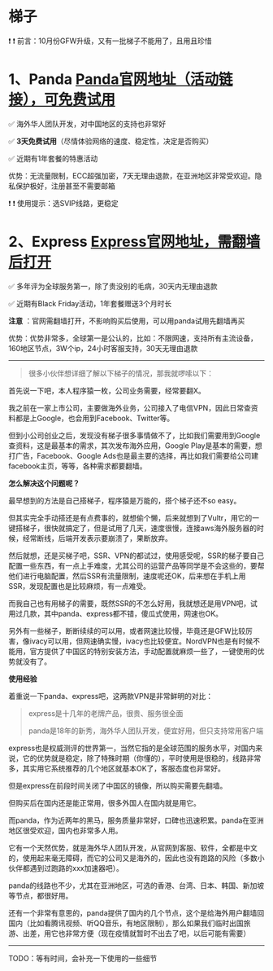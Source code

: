 # 梯子

❗ ❗ 前言：10月份GFW升级，又有一批梯子不能用了，且用且珍惜


# 1、Panda <a href="https://www.pankvyh.xyz/r/22216799" target="_blank">Panda官网地址（活动链接），可免费试用</a>
✅ 海外华人团队开发，对中国地区的支持也非常好

✅ **3天免费试用**（尽情体验网络的速度、稳定性，决定是否购买）

✅ 近期有1年套餐的特惠活动

优势：无流量限制，ECC超强加密，7天无理由退款，在亚洲地区非常受欢迎。隐私保护极好，注册甚至不需要邮箱

❗ ❗ 使用提示：选SVIP线路，更稳定



# 2、Express [Express官网地址，需翻墙后打开](https://www.xvbelink.com/black-friday-cyber-monday?a_fid=tizi_vpn&chan=adan&data1=tizi)
✅ 多年评为全球服务第一，除了贵没别的毛病，30天内无理由退款

✅ 近期有Black Friday活动，1年套餐赠送3个月时长

**注意** ：官网需翻墙打开，不影响购买后使用，可以用panda试用先翻墙再买

优势：优势非常多，全球第一是公认的，比如：不限网速，支持所有主流设备，160地区节点，3W个ip，24小时客服支持，30天无理由退款

---

> 很多小伙伴想详细了解以下梯子的情况，那我就啰嗦以下：

首先说一下吧，本人程序猿一枚，公司业务需要，经常要翻X。

我之前在一家上市公司，主要做海外业务，公司接入了电信VPN，因此日常查资料都是上Google，也会用到Facebook、Twitter等。

但到小公司创业之后，发现没有梯子很多事情做不了，比如我们需要用到Google查资料，这是最基本的需求，其次发布海外应用，Google Play是基本的需要，想打广告，Facebook、Google Ads也是最主要的选择，再比如我们需要给公司建facebook主页，等等，各种需求都要翻墙。

**怎么解决这个问题呢？**

最早想到的方法是自己搭梯子，程序猿是万能的，搭个梯子还不so easy。

但其实完全手动搭还是有点费事的，就想偷个懒，后来就想到了Vultr，用它的一键搭梯子，很快就搞定了，但是试用了几天，速度很慢，连接aws海外服务器的时候，经常断线，后端开发表示要崩溃了，果断放弃。

然后就想，还是买梯子吧，SSR、VPN的都试过，使用感受呢，SSR的梯子要自己配置一些东西，有一点上手难度，尤其公司的运营产品等同学是不会这些的，要帮他们进行电脑配置，然后SSR有流量限制，速度呢还OK，后来想在手机上用SSR，发现配置也是比较麻烦，有一点难受。

而我自己也有用梯子的需要，既然SSR的不怎么好用，我就想还是用VPN吧，试用过几款，其中panda、express都不错，傻瓜式使用，网速也OK。

另外有一些梯子，断断续续的可以用，或者网速比较慢，毕竟还是GFW比较厉害，像ivacy可以用，但网速确实慢，ivacy也比较便宜。NordVPN也是有时候不能用，官方提供了中国区的特别安装方法，手动配置就麻烦一些了，一键使用的优势就没有了。

**使用经验**

着重说一下panda、express吧，这两款VPN是非常鲜明的对比：

> express是十几年的老牌产品，很贵、服务很全面
> 
> panda是18年的新秀，海外华人团队开发，便宜好用，但只支持常用客户端


express也是权威测评的世界第一，当然它指的是全球范围的服务水平，对国内来说，它的优势就是稳定，除了特殊时期（你懂的），平时使用是很稳的，线路非常多，其实用它系统推荐的几个地区就基本OK了，客服态度也非常好。

但是express在前段时间关闭了中国区的镜像，所以购买需要先翻墙。

但购买后在国内还是能正常用，很多外国人在国内就是用它。

而panda，作为近两年的黑马，服务质量非常好，口碑也迅速积累。panda在亚洲地区很受欢迎，国内也非常多人用。

它有一个天然优势，就是海外华人团队开发，从官网到客服、软件，全都是中文的，使用起来毫无障碍，而它的公司又是海外的，因此也没有跑路的风险（多数小伙伴都遇到过跑路的xxx加速器吧）。

panda的线路也不少，尤其在亚洲地区，可选的香港、台湾、日本、韩国、新加坡等节点，都很好用。

还有一个非常有意思的，panda提供了国内的几个节点，这个是给海外用户翻墙回国内（比如看腾讯视频、听QQ音乐，有地区限制），那么如果我们临时出国旅游、出差，用它也非常方便（现在疫情就暂时不出去了吧，以后可能有需要）

---

TODO：等有时间，会补充一下使用的一些细节 
